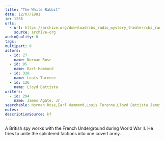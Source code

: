 ```yaml
---
title: "The White Rabbit"
date: 12/07/1981
id: 1266
urls: 
  - url: https://archive.org/download/cbs_radio_mystery_theater/cbs_radio_mystery_theater-1251-1300.zip/cbs_radio_mystery_theater-1251-1300%2Fcbsrmt_1266_the_white_rabbit.mp3
    source: archive-org
audioQuality: 0
tags: 
multipart: 0
actors:  
  - id: 27
    name: Norman Rose  
  - id: 95
    name: Earl Hammond  
  - id: 328
    name: Louis Turenne  
  - id: 126
    name: Lloyd Battista
writers:  
  - id: 294
    name: James Agate, Jr.
searchable: Norman Rose,Earl Hammond,Louis Turenne,Lloyd Battista James Agate, Jr.
notes: 
descriptionSource: kf
---
```

A British spy works with the French Underground during World War II. He tries to unite the splintered factions into one covert army.